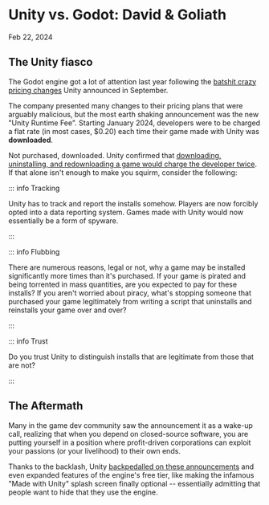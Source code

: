 # Unity vs. Godot: David & Goliath

Feb 22, 2024

## The Unity fiasco
The Godot engine got a lot of attention last year following the [batshit crazy pricing changes](https://www.theverge.com/2023/9/12/23870547/unit-price-change-game-development) Unity announced in September.

The company presented many changes to their pricing plans that were arguably malicious, but the most earth shaking announcement was the new "Unity Runtime Fee". Starting January 2024, developers were to be charged a flat rate (in most cases, $0.20) each time their game made with Unity was **downloaded**.

Not purchased, downloaded. Unity confirmed that [downloading, uninstalling, and redownloading a game would charge the developer twice](https://www.axios.com/2023/09/13/unity-runtime-fee-policy-marc-whitten). If that alone isn't enough to make you squirm, consider the following:

::: info Tracking

Unity has to track and report the installs somehow. Players are now forcibly opted into a data reporting system. Games made with Unity would now essentially be a form of spyware.

:::

::: info Flubbing

There are numerous reasons, legal or not, why a game may be installed significantly more times than it's purchased. If your game is pirated and being torrented in mass quantities, are you expected to pay for these installs? If you aren't worried about piracy, what's stopping someone that purchased your game legitimately from writing a script that uninstalls and reinstalls your game over and over?

:::

::: info  Trust

Do you trust Unity to distinguish installs that are legitimate from those that are not?

:::



## The Aftermath
Many in the game dev community saw the announcement it as a wake-up call, realizing that when you depend on closed-source software, you are putting yourself in a position where profit-driven corporations can exploit your passions (or your livelihood) to their own ends.

Thanks to the backlash, Unity [backpedalled on these announcements](https://unity.com/pricing-updates) and even expanded features of the engine's free tier, like making the infamous "Made with Unity" splash screen finally optional -- essentially admitting that people want to hide that they use the engine.

